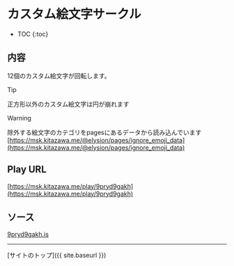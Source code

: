 # カスタム絵文字サークル

* TOC
{:toc}

## 内容
12個のカスタム絵文字が回転します。 

> [!TIP]
> 正方形以外のカスタム絵文字は円が崩れます

> [!WARNING]
> 除外する絵文字のカテゴリをpagesにあるデータから読み込んでいます
> [https://msk.kitazawa.me/@elysion/pages/ignore_emoji_data](https://msk.kitazawa.me/@elysion/pages/ignore_emoji_data)

## Play URL

[https://msk.kitazawa.me/play/9pryd9gakh](https://msk.kitazawa.me/play/9pryd9gakh)

## ソース

[9pryd9gakh.is](https://github.com/elysion-pre/MisskeyPlay/blob/main/src/kitazawa/9pryd9gakh.is)

----

[サイトのトップ]({{ site.baseurl }})
